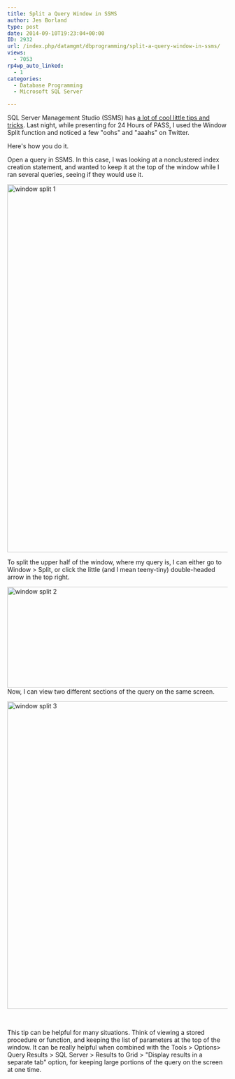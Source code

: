 ```yaml
---
title: Split a Query Window in SSMS
author: Jes Borland
type: post
date: 2014-09-10T19:23:04+00:00
ID: 2932
url: /index.php/datamgmt/dbprogramming/split-a-query-window-in-ssms/
views:
  - 7053
rp4wp_auto_linked:
  - 1
categories:
  - Database Programming
  - Microsoft SQL Server

---
```

SQL Server Management Studio (SSMS) has <a href="/index.php/datamgmt/dbprogramming/tips-and-tricks-to-make/" target="_blank">a lot of cool little tips and tricks</a>. Last night, while presenting for 24 Hours of PASS, I used the Window Split function and noticed a few "oohs" and "aaahs" on Twitter.

Here's how you do it.

Open a query in SSMS. In this case, I was looking at a nonclustered index creation statement, and wanted to keep it at the top of the window while I ran several queries, seeing if they would use it.

[<img class="alignleft wp-image-2933 size-full" src="/wp-content/uploads/2014/09/window-split-1.png" alt="window split 1" width="1294" height="842" srcset="/wp-content/uploads/2014/09/window-split-1.png 1294w, /wp-content/uploads/2014/09/window-split-1-300x195.png 300w, /wp-content/uploads/2014/09/window-split-1-1024x666.png 1024w" sizes="(max-width: 1294px) 100vw, 1294px" />][1]

To split the upper half of the window, where my query is, I can either go to Window > Split, or click the little (and I mean teeny-tiny) double-headed arrow in the top right.

[<img class="aligncenter size-full wp-image-2938" src="/wp-content/uploads/2014/09/window-split-2.png" alt="window split 2" width="982" height="231" srcset="/wp-content/uploads/2014/09/window-split-2.png 982w, /wp-content/uploads/2014/09/window-split-2-300x70.png 300w" sizes="(max-width: 982px) 100vw, 982px" />][2]Now, I can view two different sections of the query on the same screen.

[<img class="aligncenter size-full wp-image-2939" src="/wp-content/uploads/2014/09/window-split-3.png" alt="window split 3" width="963" height="704" srcset="/wp-content/uploads/2014/09/window-split-3.png 963w, /wp-content/uploads/2014/09/window-split-3-300x219.png 300w" sizes="(max-width: 963px) 100vw, 963px" />][3]

&nbsp;

This tip can be helpful for many situations. Think of viewing a stored procedure or function, and keeping the list of parameters at the top of the window. It can be really helpful when combined with the Tools > Options> Query Results > SQL Server > Results to Grid > "Display results in a separate tab" option, for keeping large portions of the query on the screen at one time.

&nbsp;

&nbsp;

 [1]: /wp-content/uploads/2014/09/window-split-1.png
 [2]: /wp-content/uploads/2014/09/window-split-2.png
 [3]: /wp-content/uploads/2014/09/window-split-3.png